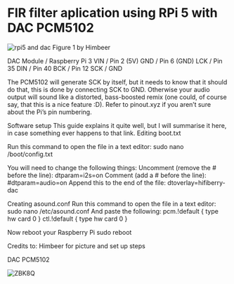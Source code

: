 # FIR filter aplication using RPi 5 with DAC PCM5102

![rpi5 and dac](https://github.com/user-attachments/assets/55c003f5-7e87-428f-b4b3-eaf175b9dd2c)
Figure 1 by Himbeer

DAC Module	          /        Raspberry Pi 3
VIN	                 /         Pin 2 (5V)
GND	                 /         Pin 6 (GND)
LCK	                 /         Pin 35
DIN	                 /         Pin 40
BCK	                 /         Pin 12
SCK	                 /         GND


The PCM5102 will generate SCK by itself, but it needs to know that it should do that, this is done by connecting SCK to GND. Otherwise your audio output will sound like a distorted, bass-boosted remix (one could, of course say, that this is a nice feature :D).
Refer to pinout.xyz if you aren’t sure about the Pi’s pin numbering.

Software setup
This guide explains it quite well, but I will summarise it here, in case something ever happens to that link.
Editing boot.txt

Run this command to open the file in a text editor:
sudo nano /boot/config.txt

You will need to change the following things:
Uncomment (remove the # before the line):
dtparam=i2s=on
Comment (add a # before the line):
#dtparam=audio=on
Append this to the end of the file:
dtoverlay=hifiberry-dac

Creating asound.conf
Run this command to open the file in a text editor:
sudo nano /etc/asound.conf
And paste the following:
pcm.!default  {
 type hw card 0
}
ctl.!default {
 type hw card 0
}

Now reboot your Raspberry Pi
sudo reboot

Credits to:  Himbeer for picture and set up steps

DAC PCM5102

![ZBK8Q](https://github.com/user-attachments/assets/60383264-e44c-41a9-9537-8bbbf705d85c)
